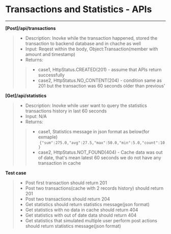 # Transactions and Statistics - APIs
-------------

**[Post]/api/transactions**
> - Description: Inovke while the transaction happened, stored the transaction to backend database and in chache as well
> - Input: Reqest within the body, Object:Transaction(member with amount and timestamp)
> - Returns: 
>> - case1, HttpStatus.CREATED(201) - assume that APIs return successfully
>> - case2, HttpStatus.NO_CONTENT(204) - condition same as 201 but the transaction was 60 seconds older than previous'

**[Get]/api/statistics**
> - Description: Inovke while user want to query the statistics transactions history in last 60 seconds
> - Input: N/A
> - Returns: 
>> - case1, Statistics message in json format as below(for exmaple)
    ```
    {"sum":275.0,"avg":27.5,"max":50.0,"min":5.0,"count":10}
    ```
>> - case2, HttpStatus.NOT_FOUND(404) - Cache data was out of date, that's mean latest 60 seconds we do not have any transaction in cache

**Test case**
> - Post first transaction should return 201
> - Post two transactions(cache with 2 records history) should return 201
> - Post two transactions should return 204
> - Get statistics should return statistics message(json format)
> - Get statistics with no data in cache should return 404
> - Get statistics with out of date data should return 404
> - Get statistics that simulated multiple user perform post actions should return statistics message(json format)
